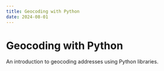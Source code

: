```yaml
---
title: Geocoding with Python
date: 2024-08-01
---
```


# Geocoding with Python

An introduction to geocoding addresses using Python libraries.
